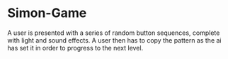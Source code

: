 # Simon-Game

A user is presented with a series of random button sequences, complete with light and sound effects. A user then has to copy the pattern as the ai has set it in order to progress to the next level.
